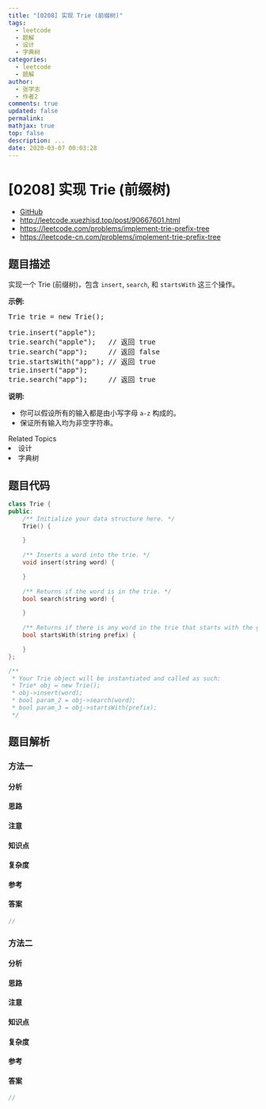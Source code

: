 ```yaml
---
title: "[0208] 实现 Trie (前缀树)"
tags:
  - leetcode
  - 题解
  - 设计
  - 字典树
categories:
  - leetcode
  - 题解
author:
  - 张学志
  - 作者2
comments: true
updated: false
permalink:
mathjax: true
top: false
description: ...
date: 2020-03-07 00:03:28
---
```



# [0208] 实现 Trie (前缀树)
* [GitHub](https://github.com/algoboy101/LeetCodeCrowdsource/tree/master/_posts/QA/%5B0208%5D%20%E5%AE%9E%E7%8E%B0%20Trie%20%28%E5%89%8D%E7%BC%80%E6%A0%91%29.md)
* http://leetcode.xuezhisd.top/post/90667601.html
* https://leetcode.com/problems/implement-trie-prefix-tree
* https://leetcode-cn.com/problems/implement-trie-prefix-tree


## 题目描述

<p>实现一个 Trie (前缀树)，包含&nbsp;<code>insert</code>,&nbsp;<code>search</code>, 和&nbsp;<code>startsWith</code>&nbsp;这三个操作。</p>

<p><strong>示例:</strong></p>

<pre>Trie trie = new Trie();

trie.insert(&quot;apple&quot;);
trie.search(&quot;apple&quot;);   // 返回 true
trie.search(&quot;app&quot;);     // 返回 false
trie.startsWith(&quot;app&quot;); // 返回 true
trie.insert(&quot;app&quot;);   
trie.search(&quot;app&quot;);     // 返回 true</pre>

<p><strong>说明:</strong></p>

<ul>
	<li>你可以假设所有的输入都是由小写字母&nbsp;<code>a-z</code>&nbsp;构成的。</li>
	<li>保证所有输入均为非空字符串。</li>
</ul>
<div><div>Related Topics</div><div><li>设计</li><li>字典树</li></div></div>


## 题目代码

```cpp
class Trie {
public:
    /** Initialize your data structure here. */
    Trie() {

    }
    
    /** Inserts a word into the trie. */
    void insert(string word) {

    }
    
    /** Returns if the word is in the trie. */
    bool search(string word) {

    }
    
    /** Returns if there is any word in the trie that starts with the given prefix. */
    bool startsWith(string prefix) {

    }
};

/**
 * Your Trie object will be instantiated and called as such:
 * Trie* obj = new Trie();
 * obj->insert(word);
 * bool param_2 = obj->search(word);
 * bool param_3 = obj->startsWith(prefix);
 */
```


## 题目解析


### 方法一

#### 分析

#### 思路

#### 注意

#### 知识点

#### 复杂度

#### 参考

#### 答案

```cpp
//
```


### 方法二

#### 分析

#### 思路

#### 注意

#### 知识点

#### 复杂度

#### 参考

#### 答案

```cpp
//
```


